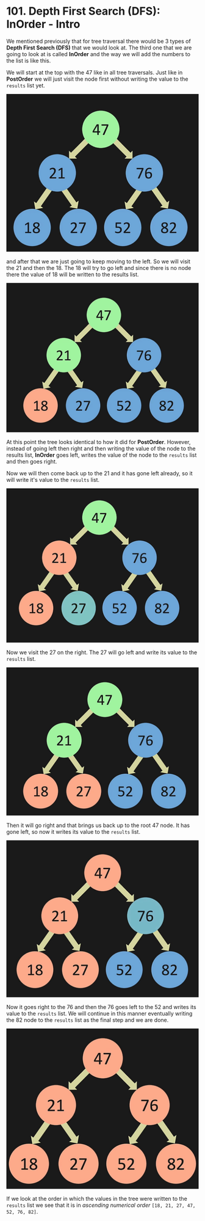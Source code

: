 # 101. Depth First Search (DFS): InOrder - Intro

We mentioned previously that for tree traversal there would be 3 types of **Depth First Search (DFS)** that we would look at. The third one that we are going to look at is called **InOrder** and the way we will add the numbers to the list is like this.

We will start at the top with the 47 like in all tree traversals. Just like in **PostOrder** we will just visit the node first without writing the value to the `results` list yet.

![DFS Start](./images/dfs-start.jpg?raw=true "DFS Start")

and after that we are just going to keep moving to the left. So we will visit the 21 and then the 18. The 18 will try to go left and since there is no node there the value of 18 will be written to the results list. 

![DFS 18](./images/dfs-18.jpg?raw=true "DFS 18")

At this point the tree looks identical to how it did for **PostOrder**. However, instead of going left then right and then writing the value of the node to the results list, **InOrder** goes left, writes the value of the node to the `results` list and then goes right.

Now we will then come back up to the 21 and it has gone left already, so it will write it's value to the `results` list.

![DFS 21](./images/dfs-21.jpg?raw=true "DFS 21")

Now we visit the 27 on the right. The 27 will go left and write its value to the `results` list.

![DFS 27](./images/dfs-27.jpg?raw=true "DFS 27")

Then it will go right and that brings us back up to the root 47 node. It has gone left, so now it writes its value to the `results` list.

![DFS 47](./images/dfs-47.jpg?raw=true "DFS 47")

Now it goes right to the 76 and then the 76 goes left to the 52 and writes its value to the `results` list. We will continue in this manner eventually writing the 82 node to the `results` list as the final step and we are done.

![DFS Done](./images/dfs-done.jpg?raw=true "DFS Done")

If we look at the order in which the values in the tree were written to the `results` list we see that it is in *ascending numerical order* `[18, 21, 27, 47, 52, 76, 82]`.
